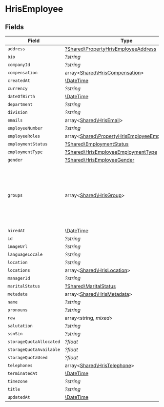 # HrisEmployee


## Fields

| Field                                                                                                                                           | Type                                                                                                                                            | Required                                                                                                                                        | Description                                                                                                                                     |
| ----------------------------------------------------------------------------------------------------------------------------------------------- | ----------------------------------------------------------------------------------------------------------------------------------------------- | ----------------------------------------------------------------------------------------------------------------------------------------------- | ----------------------------------------------------------------------------------------------------------------------------------------------- |
| `address`                                                                                                                                       | [?Shared\PropertyHrisEmployeeAddress](../../Models/Shared/PropertyHrisEmployeeAddress.md)                                                       | :heavy_minus_sign:                                                                                                                              | N/A                                                                                                                                             |
| `bio`                                                                                                                                           | *?string*                                                                                                                                       | :heavy_minus_sign:                                                                                                                              | N/A                                                                                                                                             |
| `companyId`                                                                                                                                     | *?string*                                                                                                                                       | :heavy_minus_sign:                                                                                                                              | N/A                                                                                                                                             |
| `compensation`                                                                                                                                  | array<[Shared\HrisCompensation](../../Models/Shared/HrisCompensation.md)>                                                                       | :heavy_minus_sign:                                                                                                                              | N/A                                                                                                                                             |
| `createdAt`                                                                                                                                     | [\DateTime](https://www.php.net/manual/en/class.datetime.php)                                                                                   | :heavy_minus_sign:                                                                                                                              | N/A                                                                                                                                             |
| `currency`                                                                                                                                      | *?string*                                                                                                                                       | :heavy_minus_sign:                                                                                                                              | N/A                                                                                                                                             |
| `dateOfBirth`                                                                                                                                   | [\DateTime](https://www.php.net/manual/en/class.datetime.php)                                                                                   | :heavy_minus_sign:                                                                                                                              | N/A                                                                                                                                             |
| `department`                                                                                                                                    | *?string*                                                                                                                                       | :heavy_minus_sign:                                                                                                                              | N/A                                                                                                                                             |
| `division`                                                                                                                                      | *?string*                                                                                                                                       | :heavy_minus_sign:                                                                                                                              | N/A                                                                                                                                             |
| `emails`                                                                                                                                        | array<[Shared\HrisEmail](../../Models/Shared/HrisEmail.md)>                                                                                     | :heavy_minus_sign:                                                                                                                              | N/A                                                                                                                                             |
| `employeeNumber`                                                                                                                                | *?string*                                                                                                                                       | :heavy_minus_sign:                                                                                                                              | N/A                                                                                                                                             |
| `employeeRoles`                                                                                                                                 | array<[Shared\PropertyHrisEmployeeEmployeeRoles](../../Models/Shared/PropertyHrisEmployeeEmployeeRoles.md)>                                     | :heavy_minus_sign:                                                                                                                              | N/A                                                                                                                                             |
| `employmentStatus`                                                                                                                              | [?Shared\EmploymentStatus](../../Models/Shared/EmploymentStatus.md)                                                                             | :heavy_minus_sign:                                                                                                                              | N/A                                                                                                                                             |
| `employmentType`                                                                                                                                | [?Shared\HrisEmployeeEmploymentType](../../Models/Shared/HrisEmployeeEmploymentType.md)                                                         | :heavy_minus_sign:                                                                                                                              | N/A                                                                                                                                             |
| `gender`                                                                                                                                        | [?Shared\HrisEmployeeGender](../../Models/Shared/HrisEmployeeGender.md)                                                                         | :heavy_minus_sign:                                                                                                                              | N/A                                                                                                                                             |
| `groups`                                                                                                                                        | array<[Shared\HrisGroup](../../Models/Shared/HrisGroup.md)>                                                                                     | :heavy_minus_sign:                                                                                                                              | Which groups/teams/units that this employee/user belongs to.  May not have all of the Group fields present, but should have id, name, or email. |
| `hiredAt`                                                                                                                                       | [\DateTime](https://www.php.net/manual/en/class.datetime.php)                                                                                   | :heavy_minus_sign:                                                                                                                              | N/A                                                                                                                                             |
| `id`                                                                                                                                            | *?string*                                                                                                                                       | :heavy_minus_sign:                                                                                                                              | N/A                                                                                                                                             |
| `imageUrl`                                                                                                                                      | *?string*                                                                                                                                       | :heavy_minus_sign:                                                                                                                              | N/A                                                                                                                                             |
| `languageLocale`                                                                                                                                | *?string*                                                                                                                                       | :heavy_minus_sign:                                                                                                                              | N/A                                                                                                                                             |
| `location`                                                                                                                                      | *?string*                                                                                                                                       | :heavy_minus_sign:                                                                                                                              | N/A                                                                                                                                             |
| `locations`                                                                                                                                     | array<[Shared\HrisLocation](../../Models/Shared/HrisLocation.md)>                                                                               | :heavy_minus_sign:                                                                                                                              | N/A                                                                                                                                             |
| `managerId`                                                                                                                                     | *?string*                                                                                                                                       | :heavy_minus_sign:                                                                                                                              | N/A                                                                                                                                             |
| `maritalStatus`                                                                                                                                 | [?Shared\MaritalStatus](../../Models/Shared/MaritalStatus.md)                                                                                   | :heavy_minus_sign:                                                                                                                              | N/A                                                                                                                                             |
| `metadata`                                                                                                                                      | array<[Shared\HrisMetadata](../../Models/Shared/HrisMetadata.md)>                                                                               | :heavy_minus_sign:                                                                                                                              | N/A                                                                                                                                             |
| `name`                                                                                                                                          | *?string*                                                                                                                                       | :heavy_minus_sign:                                                                                                                              | N/A                                                                                                                                             |
| `pronouns`                                                                                                                                      | *?string*                                                                                                                                       | :heavy_minus_sign:                                                                                                                              | N/A                                                                                                                                             |
| `raw`                                                                                                                                           | array<string, *mixed*>                                                                                                                          | :heavy_minus_sign:                                                                                                                              | N/A                                                                                                                                             |
| `salutation`                                                                                                                                    | *?string*                                                                                                                                       | :heavy_minus_sign:                                                                                                                              | N/A                                                                                                                                             |
| `ssnSin`                                                                                                                                        | *?string*                                                                                                                                       | :heavy_minus_sign:                                                                                                                              | N/A                                                                                                                                             |
| `storageQuotaAllocated`                                                                                                                         | *?float*                                                                                                                                        | :heavy_minus_sign:                                                                                                                              | N/A                                                                                                                                             |
| `storageQuotaAvailable`                                                                                                                         | *?float*                                                                                                                                        | :heavy_minus_sign:                                                                                                                              | N/A                                                                                                                                             |
| `storageQuotaUsed`                                                                                                                              | *?float*                                                                                                                                        | :heavy_minus_sign:                                                                                                                              | N/A                                                                                                                                             |
| `telephones`                                                                                                                                    | array<[Shared\HrisTelephone](../../Models/Shared/HrisTelephone.md)>                                                                             | :heavy_minus_sign:                                                                                                                              | N/A                                                                                                                                             |
| `terminatedAt`                                                                                                                                  | [\DateTime](https://www.php.net/manual/en/class.datetime.php)                                                                                   | :heavy_minus_sign:                                                                                                                              | N/A                                                                                                                                             |
| `timezone`                                                                                                                                      | *?string*                                                                                                                                       | :heavy_minus_sign:                                                                                                                              | N/A                                                                                                                                             |
| `title`                                                                                                                                         | *?string*                                                                                                                                       | :heavy_minus_sign:                                                                                                                              | N/A                                                                                                                                             |
| `updatedAt`                                                                                                                                     | [\DateTime](https://www.php.net/manual/en/class.datetime.php)                                                                                   | :heavy_minus_sign:                                                                                                                              | N/A                                                                                                                                             |